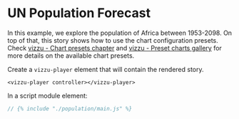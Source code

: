 # UN Population Forecast

In this example, we explore the population of Africa between 1953-2098. On top
of that, this story shows how to use the chart configuration presets. Check
[vizzu - Chart presets chapter](https://lib.vizzuhq.com/latest/tutorial/chart_presets/)
and
[vizzu - Preset charts gallery](https://lib.vizzuhq.com/latest/examples/presets/)
for more details on the available chart presets.

<vizzu-player controller></vizzu-player>

<script type="module" src="./main.js"></script>

Create a `vizzu-player` element that will contain the rendered story.

```
<vizzu-player controller></vizzu-player>
```

In a script module element:

```js
// {% include "./population/main.js" %}
```
